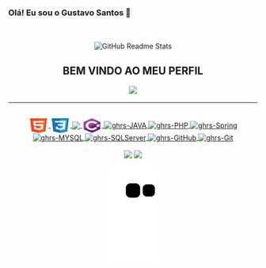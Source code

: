 ### Olá! Eu sou o Gustavo Santos 👋


<br>
<p align="center">
 <img width="100px" src="https://res.cloudinary.com/anuraghazra/image/upload/v1594908242/logo_ccswme.svg" align="center" alt="GitHub Readme Stats" />
 <h2 align="center">BEM VINDO AO MEU PERFIL</h2>
</p>

<div align="center" >
  <a href="https://github.com/ghrs123 "style="display: inline_block >
  <img height="180em"  src="https://github-readme-stats.vercel.app/api?username=ghrs123&show_icons=true&theme=tokyonight&include_all_commits=true&count_private=true"/>
  <img height="180em" src="https://github-readme-stats.vercel.app/api/top-langs/?username=ghrs123&layout=compact&langs_count=7&theme=tokyonight"/>
 </div>
<hr>
 </br>

 <div align="center" style="display: inline_block ">
  <img align="center" alt="ghrs-HTML" height="30" width="40" src="https://raw.githubusercontent.com/devicons/devicon/master/icons/html5/html5-original.svg">
  <img align="center" alt="ghrs-CSS" height="30" width="40" src="https://raw.githubusercontent.com/devicons/devicon/master/icons/css3/css3-original.svg">
  <img align="center" salt="ghrs-bootstrap" width="40" src="https://cdn.jsdelivr.net/gh/devicons/devicon/icons/bootstrap/bootstrap-original.svg" />
  <img align="center" alt="ghrs-CSharp" height="30" width="40" src="https://raw.githubusercontent.com/devicons/devicon/master/icons/csharp/csharp-original.svg">
  <img align="center" alt="ghrs-JAVA" height="30" width="40" src="https://cdn.jsdelivr.net/gh/devicons/devicon/icons/java/java-original.svg">
  <img align="center" alt="ghrs-PHP" height="30" width="40" src="https://cdn.jsdelivr.net/gh/devicons/devicon/icons/php/php-original.svg">
  <img align="center" alt="ghrs-Spring" height="30" width="40" src="https://cdn.jsdelivr.net/gh/devicons/devicon/icons/spring/spring-plain-wordmark.svg">
   <img align="center" alt="ghrs-MYSQL" height="30" width="40" src="https://cdn.jsdelivr.net/gh/devicons/devicon/icons/mysql/mysql-plain-wordmark.svg">
  <img align="center" alt="ghrs-SQLServer" height="30" width="40" src="https://cdn.jsdelivr.net/gh/devicons/devicon/icons/microsoftsqlserver/microsoftsqlserver-plain.svg">
 <img align="center" alt="ghrs-GitHub" height="30" width="40" src="https://cdn.jsdelivr.net/gh/devicons/devicon/icons/github/github-original.svg">
  <img align="center" alt="ghrs-Git" height="30" width="40" src="https://cdn.jsdelivr.net/gh/devicons/devicon/icons/git/git-plain.svg">

</div>
 </br>
<div align="center">
  <a href="https://www.instagram.com/gustavoh.r.santos/" target="_blank"><img src="https://img.shields.io/badge/-Instagram-%23E4405F?style=for-the-badge&logo=instagram&logoColor=white" target="_blank"></a>
  <a href="https://www.linkedin.com/in/gustavo-santos-79132167/" target="_blank"><img src="https://img.shields.io/badge/-LinkedIn-%230077B5?style=for-the-badge&logo=linkedin&logoColor=white" target="_blank"></a> 

   ![Snake animation](https://github.com/rafaballerini/rafaballerini/blob/output/github-contribution-grid-snake.svg)
</div>
